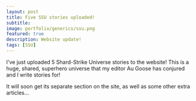 ```yaml
---
layout: post
title: Five SSU stories uploaded!
subtitle:
image: portfolio/generics/ssu.png
featured: true
description: Website update!
tags: [SSU]
---
```


I've just uploaded 5 Shard-Strike Universe stories to the website! This is a huge, shared, superhero universe that my editor Au Goose has conjured and I write stories for!

It will soon get its separate section on the site, as well as some other extra articles...
